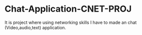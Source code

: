 # Chat-Application-CNET-PROJ
It is project where using networking skills I have to made an chat (Video,audio,text) application.
